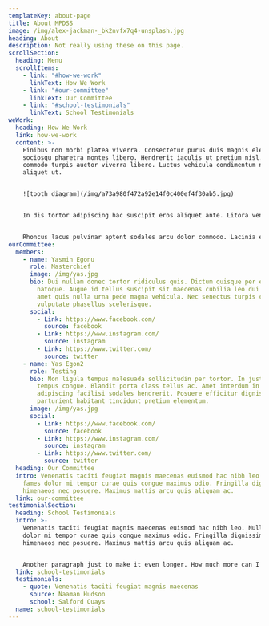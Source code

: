 ```yaml
---
templateKey: about-page
title: About MPDSS
image: /img/alex-jackman-_bk2nvfx7q4-unsplash.jpg
heading: About
description: Not really using these on this page.
scrollSection:
  heading: Menu
  scrollItems:
    - link: "#how-we-work"
      linkText: How We Work
    - link: "#our-committee"
      linkText: Our Committee
    - link: "#school-testimonials"
      linkText: School Testimonials
weWork:
  heading: How We Work
  link: how-we-work
  content: >-
    Finibus non morbi platea viverra. Consectetur purus duis magnis eleifend
    sociosqu pharetra montes libero. Hendrerit iaculis ut pretium nisl. Aliquam
    commodo turpis auctor viverra libero. Luctus vehicula condimentum nascetur
    aliquet ut.


    ![tooth diagram](/img/a73a980f472a92e14f0c400ef4f30ab5.jpg)


    In dis tortor adipiscing hac suscipit eros aliquet ante. Litora venenatis taciti justo aliquet vel ante posuere nisi egestas. Ultrices conubia curae placerat nec consequat nunc laoreet sagittis. Scelerisque etiam mi nisi pellentesque accumsan sociosqu.


    Rhoncus lacus pulvinar aptent sodales arcu dolor commodo. Lacinia eleifend sodales mauris scelerisque finibus dis mattis maximus rhoncus. Convallis sapien mattis tempus in cras curabitur ridiculus venenatis volutpat.
ourCommittee:
  members:
    - name: Yasmin Egonu
      role: Masterchief
      image: /img/yas.jpg
      bio: Dui nullam donec tortor ridiculus quis. Dictum quisque per eleifend
        natoque. Augue id tellus suscipit sit maecenas cubilia leo dui amet. A
        amet quis nulla urna pede magna vehicula. Nec senectus turpis conubia
        vulputate phasellus scelerisque.
      social:
        - Link: https://www.facebook.com/
          source: facebook
        - Link: https://www.instagram.com/
          source: instagram
        - Link: https://www.twitter.com/
          source: twitter
    - name: Yas Egon2
      role: Testing
      bio: Non ligula tempus malesuada sollicitudin per tortor. In justo sem morbi
        tempus congue. Blandit porta class tellus ac. Amet interdum in quis
        adipiscing facilisi sodales hendrerit. Posuere efficitur dignissim
        parturient habitant tincidunt pretium elementum.
      image: /img/yas.jpg
      social:
        - Link: https://www.facebook.com/
          source: facebook
        - Link: https://www.instagram.com/
          source: instagram
        - Link: https://www.twitter.com/
          source: twitter
  heading: Our Committee
  intro: Venenatis taciti feugiat magnis maecenas euismod hac nibh leo. Nulla
    fames dolor mi tempor curae quis congue maximus odio. Fringilla dignissim
    himenaeos nec posuere. Maximus mattis arcu quis aliquam ac.
  link: our-committee
testimonialSection:
  heading: School Testimonials
  intro: >-
    Venenatis taciti feugiat magnis maecenas euismod hac nibh leo. Nulla fames
    dolor mi tempor curae quis congue maximus odio. Fringilla dignissim
    himenaeos nec posuere. Maximus mattis arcu quis aliquam ac.


    Another paragraph just to make it even longer. How much more can I add to the paragraph before I run out of ideas? Is it one sentence more, or even two, I don't know if I have anymore.
  link: school-testimonials
  testimonials:
    - quote: Venenatis taciti feugiat magnis maecenas
      source: Naaman Hudson
      school: Salford Quays
  name: school-testimonials
---
```

